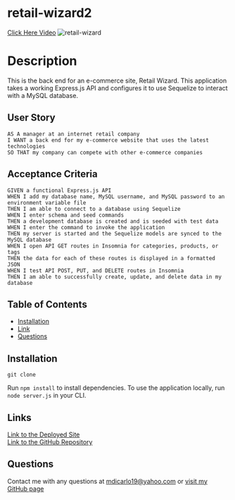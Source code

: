 # retail-wizard2

[Click Here Video]()
![retail-wizard]()

# Description
This is the back end for an e-commerce site, Retail Wizard. This application takes a working Express.js API and configures it to use Sequelize to interact with a MySQL database.

## User Story
```
AS A manager at an internet retail company
I WANT a back end for my e-commerce website that uses the latest technologies
SO THAT my company can compete with other e-commerce companies
```

## Acceptance Criteria
```
GIVEN a functional Express.js API
WHEN I add my database name, MySQL username, and MySQL password to an environment variable file
THEN I am able to connect to a database using Sequelize
WHEN I enter schema and seed commands
THEN a development database is created and is seeded with test data
WHEN I enter the command to invoke the application
THEN my server is started and the Sequelize models are synced to the MySQL database
WHEN I open API GET routes in Insomnia for categories, products, or tags
THEN the data for each of these routes is displayed in a formatted JSON
WHEN I test API POST, PUT, and DELETE routes in Insomnia
THEN I am able to successfully create, update, and delete data in my database
```

## Table of Contents
- [Installation](#Installation)
- [Link](#Link)
- [Questions](#Questions)

## Installation

`git clone `

Run `npm install` to install dependencies. To use the application locally, run `node server.js` in your CLI.


## Links
[Link to the Deployed Site]() <br />
[Link to the GitHub Repository]()


## Questions
Contact me with any questions at <mdicarlo19@yahoo.com> or [visit my GitHub page](https://github.com/marikadicarlo)